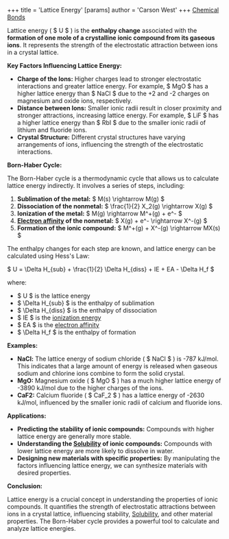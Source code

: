+++
 title = 'Lattice Energy'
[params]
	author = 'Carson West'
+++
[Chemical Bonds](./../chemical-bonds/)

Lattice energy ( $ U $ ) is the **enthalpy change** associated with the **formation of one mole of a crystalline ionic compound from its gaseous ions**. It represents the strength of the electrostatic attraction between ions in a crystal lattice.

**Key Factors Influencing Lattice Energy:**

* **Charge of the Ions:** Higher charges lead to stronger electrostatic interactions and greater lattice energy. For example,  $ MgO $  has a higher lattice energy than  $ NaCl $  due to the +2 and -2 charges on magnesium and oxide ions, respectively.
* **Distance between Ions:** Smaller ionic radii result in closer proximity and stronger attractions, increasing lattice energy. For example,  $ LiF $  has a higher lattice energy than  $ RbI $  due to the smaller ionic radii of lithium and fluoride ions.
* **Crystal Structure:** Different crystal structures have varying arrangements of ions, influencing the strength of the electrostatic interactions.

**Born-Haber Cycle:**

The Born-Haber cycle is a thermodynamic cycle that allows us to calculate lattice energy indirectly. It involves a series of steps, including:

1. **Sublimation of the metal:**  $ M(s) \rightarrow M(g) $ 
2. **Dissociation of the nonmetal:**  $ \frac{1}{2} X_2(g) \rightarrow X(g) $ 
3. **Ionization of the metal:**  $ M(g) \rightarrow M^+(g) + e^- $ 
4. **[Electron affinity](./../electron-affinity/) of the nonmetal:**  $ X(g) + e^- \rightarrow X^-(g) $ 
5. **Formation of the ionic compound:**  $ M^+(g) + X^-(g) \rightarrow MX(s) $ 

The enthalpy changes for each step are known, and lattice energy can be calculated using Hess's Law:

 $ U = \Delta H_{sub} + \frac{1}{2} \Delta H_{diss} + IE + EA - \Delta H_f $ 

where:

*  $ U $  is the lattice energy
*  $ \Delta H_{sub} $  is the enthalpy of sublimation
*  $ \Delta H_{diss} $  is the enthalpy of dissociation
*  $ IE $  is the [ionization energy](./../ionization-energy/)
*  $ EA $  is the [electron affinity](./../electron-affinity/)
*  $ \Delta H_f $  is the enthalpy of formation

**Examples:**

* **NaCl:** The lattice energy of sodium chloride ( $ NaCl $ ) is -787 kJ/mol. This indicates that a large amount of energy is released when gaseous sodium and chlorine ions combine to form the solid crystal.
* **MgO:** Magnesium oxide ( $ MgO $ ) has a much higher lattice energy of -3890 kJ/mol due to the higher charges of the ions.
* **CaF2:** Calcium fluoride ( $ CaF_2 $ ) has a lattice energy of -2630 kJ/mol, influenced by the smaller ionic radii of calcium and fluoride ions.

**Applications:**

* **Predicting the stability of ionic compounds:** Compounds with higher lattice energy are generally more stable.
* **Understanding the [Solubility](./../solubility/) of ionic compounds:** Compounds with lower lattice energy are more likely to dissolve in water.
* **Designing new materials with specific properties:** By manipulating the factors influencing lattice energy, we can synthesize materials with desired properties.

**Conclusion:**

Lattice energy is a crucial concept in understanding the properties of ionic compounds. It quantifies the strength of electrostatic attractions between ions in a crystal lattice, influencing stability, [Solubility](./../solubility/), and other material properties. The Born-Haber cycle provides a powerful tool to calculate and analyze lattice energies.
